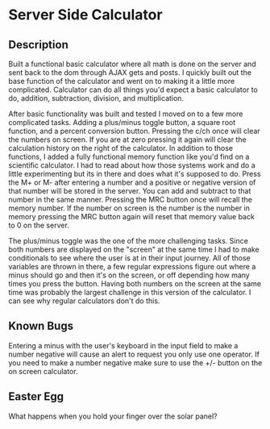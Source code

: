 # Server Side Calculator

## Description

Built a functional basic calculator where all math is done on the server and sent back to the dom through AJAX gets and posts. I quickly built out the base function of the calculator and went on to making it a little more complicated. Calculator can do all things you'd expect a basic calculator to do, addition, subtraction, division, and multiplication.

After basic functionality was built and tested I moved on to a few more complicated tasks. Adding a plus/minus toggle button, a square root function, and a percent conversion button. Pressing the c/ch once will clear the numbers on screen. If you are at zero pressing it again will clear the calculation history on the right of the calculator. In addition to those functions, I added a fully functional memory function like you'd find on a scientific calculator. I had to read about how those systems work and do a little experimenting but its in there and does what it's supposed to do. Press the M+ or M- after entering a number and a positive or negative version of that number will be stored in the server. You can add and subtract to that number in the same manner. Pressing the MRC button once will recall the memory number. If the number on screen is the number is the number in memory pressing the MRC button again will reset that memory value back to 0 on the server.

The plus/minus toggle was the one of the more challenging tasks. Since both numbers are displayed on the "screen" at the same time I had to make conditionals to see where the user is at in their input journey. All of those variables are thrown in there, a few regular expressions figure out where a minus should go and then it's on the screen, or off depending how many times you press the button. Having both numbers on the screen at the same time was probably the largest challenge in this version of the calculator. I can see why regular calculators don't do this.

## Known Bugs

Entering a minus with the user's keyboard in the input field to make a number negative will cause an alert to request you only use one operator. If you need to make a number negative make sure to use the +/- button on the on screen calculator.

## Easter Egg

What happens when you hold your finger over the solar panel?
